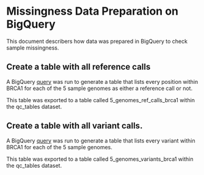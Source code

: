 # Missingness Data Preparation on BigQuery

This document describers how data was prepared in BigQuery to check sample missingness.

## Create a table with all reference calls

A BigQuery [query](./sql/select_ref_calls_brca1) was run to generate a table that lists every position within BRCA1 for each of the 5 sample genomes as either a reference call or not.

This table was exported to a table called 5_genomes_ref_calls_brca1 within the qc_tables dataset.

## Create a table with all variant calls.

A BigQuery [query](./sql/select_variants_brca1) was run to generate a table that lists every variant within BRCA1 for each of the 5 sample genomes.

This table was exported to a table called 5_genomes_variants_brca1 within the qc_tables dataset.